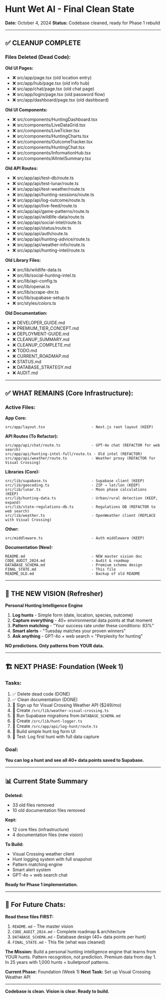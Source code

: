 # Hunt Wet AI - Final Clean State
**Date:** October 4, 2024
**Status:** Codebase cleaned, ready for Phase 1 rebuild

---

## ✅ CLEANUP COMPLETE

### Files Deleted (Dead Code):

**Old UI Pages:**
- ❌ src/app/page.tsx (old location entry)
- ❌ src/app/hub/page.tsx (old info hub)
- ❌ src/app/chat/page.tsx (old chat page)
- ❌ src/app/login/page.tsx (old password flow)
- ❌ src/app/dashboard/page.tsx (old dashboard)

**Old UI Components:**
- ❌ src/components/HuntingDashboard.tsx
- ❌ src/components/LiveDataGrid.tsx
- ❌ src/components/LiveTicker.tsx
- ❌ src/components/HuntingCharts.tsx
- ❌ src/components/OutcomeTracker.tsx
- ❌ src/components/HuntingChat.tsx
- ❌ src/components/InformationHub.tsx
- ❌ src/components/AIIntelSummary.tsx

**Old API Routes:**
- ❌ src/app/api/test-db/route.ts
- ❌ src/app/api/test-lunar/route.ts
- ❌ src/app/api/test-weather/route.ts
- ❌ src/app/api/hunting-sessions/route.ts
- ❌ src/app/api/log-outcome/route.ts
- ❌ src/app/api/live-feed/route.ts
- ❌ src/app/api/game-patterns/route.ts
- ❌ src/app/api/wildlife-data/route.ts
- ❌ src/app/api/social-intel/route.ts
- ❌ src/app/api/status/route.ts
- ❌ src/app/api/auth/route.ts
- ❌ src/app/api/hunting-advice/route.ts
- ❌ src/app/api/weather-info/route.ts
- ❌ src/app/api/hunting-intel/route.ts

**Old Library Files:**
- ❌ src/lib/wildlife-data.ts
- ❌ src/lib/social-hunting-intel.ts
- ❌ src/lib/api-config.ts
- ❌ src/lib/openai.ts
- ❌ src/lib/scrape-dnr.ts
- ❌ src/lib/supabase-setup.ts
- ❌ src/styles/colors.ts

**Old Documentation:**
- ❌ DEVELOPER_GUIDE.md
- ❌ PREMIUM_TIER_CONCEPT.md
- ❌ DEPLOYMENT-GUIDE.md
- ❌ CLEANUP_SUMMARY.md
- ❌ CLEANUP_COMPLETE.md
- ❌ TODO.md
- ❌ CURRENT_ROADMAP.md
- ❌ STATUS.md
- ❌ DATABASE_STRATEGY.md
- ❌ AUDIT.md

---

## ✅ WHAT REMAINS (Core Infrastructure):

### Active Files:

**App Core:**
```
src/app/layout.tsx                     - Next.js root layout (KEEP)
```

**API Routes (To Refactor):**
```
src/app/api/chat/route.ts              - GPT-4o chat (REFACTOR for web search)
src/app/api/hunting-intel-full/route.ts - Old intel (REFACTOR)
src/app/api/weather/route.ts           - Weather proxy (REFACTOR for Visual Crossing)
```

**Libraries (Core):**
```
src/lib/supabase.ts                    - Supabase client (KEEP)
src/lib/geocoding.ts                   - ZIP → lat/lon (KEEP)
src/lib/lunar.ts                       - Moon phase calculations (KEEP)
src/lib/hunting-data.ts                - Urban/rural detection (KEEP, expand)
src/lib/state-regulations-db.ts        - Regulations DB (REFACTOR to web search)
src/lib/weather.ts                     - OpenWeather client (REPLACE with Visual Crossing)
```

**Other:**
```
src/middleware.ts                      - Auth middleware (KEEP)
```

**Documentation (New):**
```
README.md                              - NEW master vision doc
CODE_AUDIT_2024.md                     - Audit & roadmap
DATABASE_SCHEMA.md                     - Premium schema design
FINAL_STATE.md                         - This file
README_OLD.md                          - Backup of old README
```

---

## 🎯 THE NEW VISION (Refresher)

**Personal Hunting Intelligence Engine**

1. **Log hunts** - Simple form (date, location, species, outcome)
2. **Capture everything** - 40+ environmental data points at that moment
3. **Pattern matching** - "Your success rate under these conditions: 83%"
4. **Smart alerts** - "Tuesday matches your proven winners"
5. **Ask anything** - GPT-4o + web search = "Perplexity for hunting"

**NO predictions. Only patterns from YOUR data.**

---

## 🏗️ NEXT PHASE: Foundation (Week 1)

### Tasks:
1. ✅ Delete dead code (DONE)
2. ✅ Clean documentation (DONE)
3. 🔲 Sign up for Visual Crossing Weather API ($249/mo)
4. 🔲 Create `/src/lib/weather-visual-crossing.ts`
5. 🔲 Run Supabase migrations from `DATABASE_SCHEMA.md`
6. 🔲 Create `/src/lib/hunt-logger.ts`
7. 🔲 Create `/src/app/api/log-hunt/route.ts`
8. 🔲 Build simple hunt log form UI
9. 🔲 Test: Log first hunt with full data capture

### Goal:
**You can log a hunt and see all 40+ data points saved to Supabase.**

---

## 📊 Current State Summary

**Deleted:**
- 33 old files removed
- 10 old documentation files removed

**Kept:**
- 12 core files (infrastructure)
- 4 documentation files (new vision)

**To Build:**
- Visual Crossing weather client
- Hunt logging system with full snapshot
- Pattern matching engine
- Smart alert system
- GPT-4o + web search chat

**Ready for Phase 1 implementation.**

---

## 🚀 For Future Chats:

**Read these files FIRST:**
1. `README.md` - The master vision
2. `CODE_AUDIT_2024.md` - Complete roadmap & architecture
3. `DATABASE_SCHEMA.md` - Database design (40+ data points per hunt)
4. `FINAL_STATE.md` - This file (what was cleaned)

**The Mission:**
Build a personal hunting intelligence engine that learns from YOUR hunts. Pattern recognition, not prediction. Premium data from day 1. In 25 years with 1,000 hunts = bulletproof patterns.

**Current Phase:** Foundation (Week 1)
**Next Task:** Set up Visual Crossing Weather API

---

**Codebase is clean. Vision is clear. Ready to build.**
